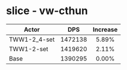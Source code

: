 # slice - vw-cthun
| Actor | DPS | Increase |
|---|:---:|:---:|
|TWW1-2_4-set|1472138|5.89%|
|TWW1-2-set|1419620|2.11%|
|Base|1390295|0.00%|
